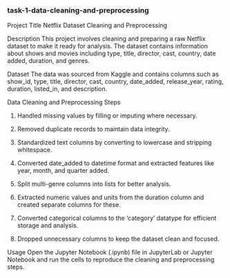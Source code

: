 ### task-1-data-cleaning-and-preprocessing
Project Title
Netflix Dataset Cleaning and Preprocessing

Description
This project involves cleaning and preparing a raw Netflix dataset to make it ready for analysis. The dataset contains information about shows and movies including type, title, director, cast, country, date added, duration, and genres.

Dataset
The data was sourced from Kaggle and contains columns such as show_id, type, title, director, cast, country, date_added, release_year, rating, duration, listed_in, and description.

Data Cleaning and Preprocessing Steps
1. Handled missing values by filling or imputing where necessary.

2. Removed duplicate records to maintain data integrity.

3. Standardized text columns by converting to lowercase and stripping whitespace.

4. Converted date_added to datetime format and extracted features like year, month, and quarter added.

5. Split multi-genre columns into lists for better analysis.

6. Extracted numeric values and units from the duration column and created separate columns for these.

7. Converted categorical columns to the ‘category’ datatype for efficient storage and analysis.

8. Dropped unnecessary columns to keep the dataset clean and focused.

Usage
Open the Jupyter Notebook (.ipynb) file in JupyterLab or Jupyter Notebook and run the cells to reproduce the cleaning and preprocessing steps.
